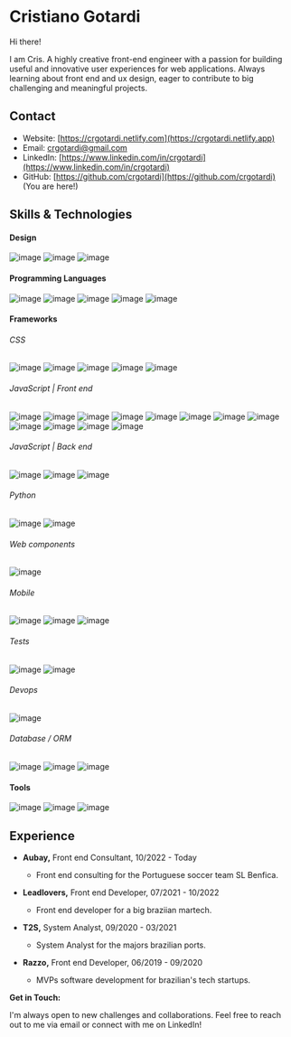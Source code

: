 # Cristiano Gotardi

Hi there! 

I am Cris. A highly creative front-end engineer with a passion for building useful and innovative user experiences for web applications. Always learning about front end and ux design, eager to contribute to big challenging and meaningful projects.

## Contact

* Website: [https://crgotardi.netlify.com](https://crgotardi.netlify.app)
* Email: [crgotardi@gmail.com](mailto:crgotardi@gmail.com)
* LinkedIn: [https://www.linkedin.com/in/crgotardi](https://www.linkedin.com/in/crgotardi)
* GitHub: [https://github.com/crgotardi](https://github.com/crgotardi)  (You are here!)

## Skills & Technologies

#### Design
  ![image](https://img.shields.io/badge/Adobe%20XD-470137?style=for-the-badge&logo=Adobe%20XD&logoColor=#FF61F6)
  ![image](https://img.shields.io/badge/Figma-333333?style=for-the-badge&logo=figma&logoColor=white)
  ![image](https://img.shields.io/badge/storybook-FF4785?style=for-the-badge&logo=storybook&logoColor=white)

#### Programming Languages
  ![image](https://img.shields.io/badge/HTML5-E34F26?style=for-the-badge&logo=html5&logoColor=white)
  ![image](https://img.shields.io/badge/CSS3-1572B6?style=for-the-badge&logo=css3&logoColor=white)
  ![image](https://img.shields.io/badge/JavaScript-323330?style=for-the-badge&logo=javascript&logoColor=F7DF1E)
  ![image](https://img.shields.io/badge/TypeScript-007ACC?style=for-the-badge&logo=typescript&logoColor=white)
  ![image](https://img.shields.io/badge/Python-FFD43B?style=for-the-badge&logo=python&logoColor=blue)
  
#### Frameworks

###### CSS
  ![image](https://img.shields.io/badge/Bootstrap-563D7C?style=for-the-badge&logo=bootstrap&logoColor=white)
  ![image](https://img.shields.io/badge/Bulma-00D1B2?style=for-the-badge&logo=Bulma&logoColor=white)
  ![image](https://img.shields.io/badge/postcss-DD3A0A?style=for-the-badge&logo=postcss&logoColor=white)
  ![image](https://img.shields.io/badge/Sass-CC6699?style=for-the-badge&logo=sass&logoColor=white)
  ![image](https://img.shields.io/badge/styled--components-DB7093?style=for-the-badge&logo=styled-components&logoColor=white)

###### JavaScript | Front end
  ![image](https://img.shields.io/badge/React-20232A?style=for-the-badge&logo=react&logoColor=61DAFB)
  ![image](https://img.shields.io/badge/next%20js-000000?style=for-the-badge&logo=nextdotjs&logoColor=white)
  ![image](https://img.shields.io/badge/Redux-593D88?style=for-the-badge&logo=redux&logoColor=white)
  ![image](https://img.shields.io/badge/Vue%20js-35495E?style=for-the-badge&logo=vuedotjs&logoColor=4FC08D)
  ![image](https://img.shields.io/badge/nuxt%20js-00C58E?style=for-the-badge&logo=nuxtdotjs&logoColor=white)
  ![image](https://img.shields.io/badge/Angular-DD0031?style=for-the-badge&logo=angular&logoColor=white)
  ![image](https://img.shields.io/badge/remix-000000?style=for-the-badge&logo=remix&logoColor=white)
  ![image](https://img.shields.io/badge/Solid%20JS-2C4F7C?style=for-the-badge&logo=solid&logoColor=white)
  ![image](https://img.shields.io/badge/Astro-0C1222?style=for-the-badge&logo=astro&logoColor=FDFDFE)
  ![image](https://img.shields.io/badge/shadcn%2Fui-000000?style=for-the-badge&logo=shadcnui&logoColor=white)
  ![image](https://img.shields.io/badge/ThreeJs-black?style=for-the-badge&logo=three.js&logoColor=white)
  ![image](https://img.shields.io/badge/ember%20js-E04E39?style=for-the-badge&logo=emberdotjs&logoColor=white)

###### JavaScript | Back end
  ![image](https://img.shields.io/badge/Express%20js-000000?style=for-the-badge&logo=express&logoColor=white)
  ![image](https://img.shields.io/badge/Node%20js-339933?style=for-the-badge&logo=nodedotjs&logoColor=white)
  ![image](https://img.shields.io/badge/nestjs-E0234E?style=for-the-badge&logo=nestjs&logoColor=white)

###### Python
  ![image](https://img.shields.io/badge/Flask-000000?style=for-the-badge&logo=flask&logoColor=white)
  ![image](https://img.shields.io/badge/fastapi-109989?style=for-the-badge&logo=FASTAPI&logoColor=white)

###### Web components
  ![image](https://img.shields.io/badge/lit-324FFF?style=for-the-badge&logo=lit&logoColor=white)
  
###### Mobile
  ![image](https://img.shields.io/badge/React_Native-20232A?style=for-the-badge&logo=react&logoColor=61DAFB)
  ![image](https://img.shields.io/badge/Ionic-3880FF?style=for-the-badge&logo=ionic&logoColor=white)
  ![image](https://img.shields.io/badge/Expo-1B1F23?style=for-the-badge&logo=expo&logoColor=white)

###### Tests
  ![image](https://img.shields.io/badge/Jest-C21325?style=for-the-badge&logo=jest&logoColor=white)
  ![image](https://img.shields.io/badge/Cypress-17202C?style=for-the-badge&logo=cypress&logoColor=white)

###### Devops
  ![image](https://img.shields.io/badge/Docker-2CA5E0?style=for-the-badge&logo=docker&logoColor=white)
  
###### Database / ORM
  ![image](https://img.shields.io/badge/Prisma-3982CE?style=for-the-badge&logo=Prisma&logoColor=white)
  ![image](https://img.shields.io/badge/firebase-ffca28?style=for-the-badge&logo=firebase&logoColor=black)
  ![image](https://img.shields.io/badge/GraphQl-E10098?style=for-the-badge&logo=graphql&logoColor=white)

#### Tools
  ![image](https://img.shields.io/badge/Webpack-8DD6F9?style=for-the-badge&logo=Webpack&logoColor=white)
  ![image](https://img.shields.io/badge/Vite-B73BFE?style=for-the-badge&logo=vite&logoColor=FFD62E)
  ![image](https://img.shields.io/badge/pnpm-yellow?style=for-the-badge&logo=pnpm&logoColor=white)

## Experience

* **Aubay,** Front end Consultant, 10/2022 - Today
  * Front end consulting for the Portuguese soccer team SL Benfica.
 
* **Leadlovers,** Front end Developer, 07/2021 - 10/2022
  * Front end developer for a big braziian martech.
 
* **T2S,** System Analyst, 09/2020 - 03/2021
  * System Analyst for the majors brazilian ports.
 
* **Razzo,** Front end Developer, 06/2019 - 09/2020
  * MVPs software development for brazilian's tech startups.
 
<!-- 
**Featured Projects:**

1. **[Project Name 1]:**  A brief description of your project and its purpose. 
  * Link to Repository: [https://github.com/your-username/project-name1](https://github.com/your-username/project-name1)  (if applicable)
  * Live Demo: [https://www.your-project-demo.com](https://www.your-project-demo.com)  (if applicable)
  * Key Technologies: [List 2-3 technologies used]
  * Learnings: Briefly mention what you learned during development.
  * (Optional) Consider adding a screenshot or GIF to showcase the project.

2. **[Project Name 2]:**  Follow the same format as project 1. 

**Contributions:**

* Contributed to [Project Name] ([link to repository](https://github.com/username/project-name)). (if applicable)

**Learning Journey:**

* Currently enrolled in [Course Name] on [Platform]. (if applicable)
  * (Optional) You can use badges to represent completed courses.
-->

**Get in Touch:**

I'm always open to new challenges and collaborations. Feel free to reach out to me via email or connect with me on LinkedIn!
